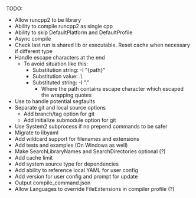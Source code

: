 TODO:
- Allow runcpp2 to be library
- Ability to compile runcpp2 as single cpp
- Ability to skip DefaultPlatform and DefaultProfile
- Async compile
- Check last run is shared lib or executable. Reset cache when necessary if different type
- Handle escape characters at the end
    - To avoid situation like this:
        - Substitution string: -I "{path}"
        - Substitution value: .\
        - Substituted string: -I ".\"
            - Where the path contains escape character which escaped the wrapping quotes
- Use <csignal> to handle potential segfaults
- Separate git and local source options
    - Add branch/tag option for git
    - Add initialize submodule option for git
- Use System2 subprocess if no prepend commands to be safer
- Migrate to libyaml
- Add wildcard support for filenames and extensions
- Add tests and examples (On Windows as well)
- Make SearchLibraryNames and SearchDirectories optional (?)
- Add cache limit
- Add system source type for dependencies
- Add ability to reference local YAML for user config
- Add version for user config and prompt for update
- Output compile_command.json
- Allow Languages to override FileExtensions in compiler profile (?)
